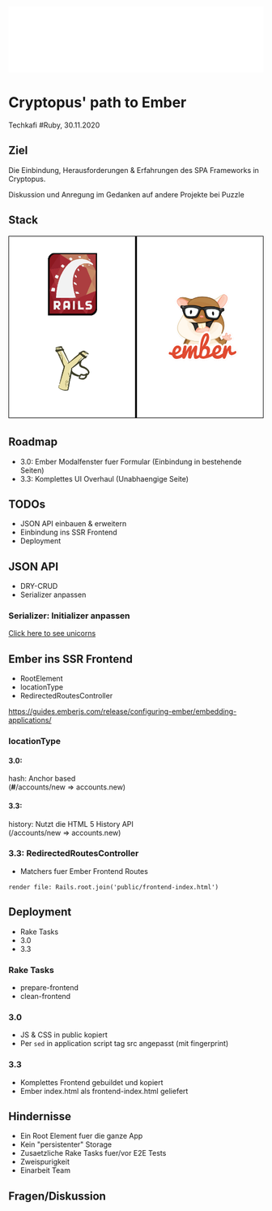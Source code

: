 
![Puzzle ITC Logo](lib/img/puzzle_tagline_bg_rgb.svg)
<!-- .slide: class="master01" -->

<!-- section -->
# Cryptopus' path to Ember

Techkafi #Ruby, 30.11.2020
<!-- .slide: class="master04" -->

<!-- slide -->

## Ziel

Die Einbindung, Herausforderungen & Erfahrungen des SPA Frameworks in Cryptopus.

Diskussion und Anregung im Gedanken auf andere Projekte bei Puzzle

<!-- slide -->

## Stack

<img src="assets/techstack.png"/>

<!-- section -->

## Roadmap

- 3.0: Ember Modalfenster fuer Formular (Einbindung in bestehende Seiten)
- 3.3: Komplettes UI Overhaul (Unabhaengige Seite)

<!-- slide -->

## TODOs

- JSON API einbauen & erweitern
- Einbindung ins SSR Frontend
- Deployment

<!-- section -->

## JSON API

- DRY-CRUD
- Serializer anpassen

<!-- slide -->

### Serializer: Initializer anpassen

<a href="https://carbon.now.sh/?bg=rgba%28229%2C26%2C18%2C1%29&t=dracula&wt=none&l=ruby&ds=true&dsyoff=20px&dsblur=68px&wc=true&wa=true&pv=56px&ph=56px&ln=true&fl=1&fm=Hack&fs=13.5px&lh=165%25&si=false&es=2x&wm=false&code=%2523%2520Gemfile%250Agem%2520%27active_model_serializers%27%252C%2520%27%7E%253E%25200.10.10%27%250A%250A%2523%2520%2520initializers%252Factive_model_serializers.rb%250AActiveModelSerializers.config.adapter%2520%253D%2520%253Ajson_api%250A%250AActiveSupport.on_load%28%253Aaction_controller%29%2520do%250A%2520%2520require%2520%27active_model_serializers%252Fregister_jsonapi_renderer%27%250A%2520%2520ActiveModelSerializers.config.key_transform%2520%253D%2520%253Aunderscore%250Aend" target="_blank">Click here to see unicorns</a>

<!-- section -->

## Ember ins SSR Frontend

- RootElement
- locationType
- RedirectedRoutesController

https://guides.emberjs.com/release/configuring-ember/embedding-applications/

<!-- slide -->

### locationType

#### 3.0:
hash: Anchor based <br>(**#**/accounts/new => accounts.new)
#### 3.3:
history: Nutzt die HTML 5 History API <br>(/accounts/new => accounts.new)

<!-- slide -->

### 3.3: RedirectedRoutesController

- Matchers fuer Ember Frontend Routes

```
render file: Rails.root.join('public/frontend-index.html')
```

<!-- section -->

## Deployment

- Rake Tasks
- 3.0
- 3.3

<!-- slide -->

### Rake Tasks

- prepare-frontend
- clean-frontend

<!-- slide -->

### 3.0

- JS & CSS in public kopiert
- Per `sed` in application script tag src angepasst (mit fingerprint)

<!-- slide -->

### 3.3

- Komplettes Frontend gebuildet und kopiert
- Ember index.html als frontend-index.html geliefert

<!-- section -->

## Hindernisse

- Ein Root Element fuer die ganze App
- Kein "persistenter" Storage
- Zusaetzliche Rake Tasks fuer/vor E2E Tests
- Zweispurigkeit
- Einarbeit Team

<!-- slide -->

## Fragen/Diskussion
